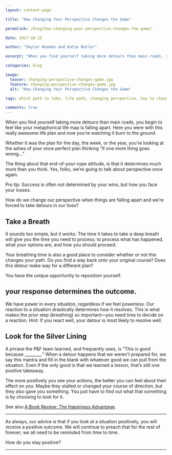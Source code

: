 ```yaml
---
layout: content-page

title: "How Changing Your Perspective Changes the Game"

permalink: /blog/how-changing-your-perspective-changes-the-game/

date: 2017-10-15

author: "Skylar Wooden and Katie Butler"

excerpt: "When you find yourself taking more detours than main roads, you begin to feel like your metaphorical life map is falling apart."

categories: blog

image:
  teaser: changing-perspective-changes-game.jpg
  feature: changing-perspective-changes-game.jpg
  alt: "How Changing Your Perspective Changes the Game"

tags: which path to take, life path, changing perspective, how to change your perspective

comments: true
---
```


When you find yourself taking more detours than main roads, you begin to feel like your metaphorical life map is falling apart. Here you were with this really awesome life plan and now you’re watching it burn to the ground. 

Whether it was the plan for the day, the week, or the year, you’re looking at the ashes of your once perfect plan thinking “if one more thing goes wrong…” 

The thing about that end-of-your-rope attitude, is that it determines much more than you think. Yes, folks, we’re going to talk about perspective once again.  

Pro tip: Success is often not determined by your wins, but how you face your losses.

How do we change our perspective when things are falling apart and we’re forced to take detours in our lives? 

## Take a Breath

It sounds too simple, but it works. The time it takes to take a deep breath will give you the time you need to process; to process what has happened, what your options are, and how you should proceed. 

Your breathing time is also a good place to consider whether or not this changes your path. Do you find a way back onto your original course? Does this detour make way for a different plan? 

You have the unique opportunity to reposition yourself. 

## your response determines the outcome.

We have power in every situation, regardless if we feel powerless. Our reaction to a situation drastically determines how it resolves. This is what makes the prior step (breathing) so important—you need time to decide on a reaction. Hint: If you react well, your detour is most likely to resolve well. 

## Look for the Silver Lining 

A phrase the P&F team learned, and frequently uses, is “This is good because ________.” When a detour happens that we weren’t prepared for, we say this mantra and fill in the blank with whatever good we can pull from the situation. Even if the only good is that we learned a lesson, that’s still one positive takeaway. 

The more positively you see your actions, the better you can feel about their effect on you. Maybe they stalled or changed your course of direction, but they also gave you something. You just have to find out what that something is by choosing to look for it.

See also <a href="/blog/the-happiness-advantage-by-shawn-achor-book-review/">A Book Review: The Happiness Advantage</a>.

<hr class="secondary">

As always, our advice is that if you look at a situation positively, you will receive a positive outcome. We will continue to preach that for the rest of forever; we all need to be reminded from time to time. 

How do you stay positive?

<hr class="secondary">